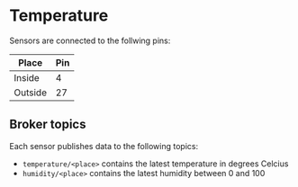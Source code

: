 # Temperature

Sensors are connected to the follwing pins:

| Place   | Pin |
| ------- | --- | 
| Inside  | 4   |
| Outside | 27  |

## Broker topics

Each sensor publishes data to the following topics:

- `temperature/<place>` contains the latest temperature in degrees Celcius
- `humidity/<place>` contains the latest humidity between 0 and 100

